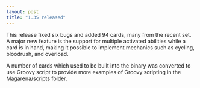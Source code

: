```yaml
---
layout: post
title: "1.35 released"
---
```



This release fixed six bugs and added 94 cards, many from the recent set. A
major new feature is the support for multiple activated abilities while a card
is in hand, making it possible to implement mechanics such as cycling,
bloodrush, and overload.

A number of cards which used to be built into the binary was converted to use
Groovy script to provide more examples of Groovy scripting in the
Magarena/scripts folder. 

